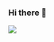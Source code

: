 ### Hi there 👋
<a href="https://www.notion.so/568f4a74b7b545a9a637d171fe5f928e" target="_blank"><img src="https://img.shields.io/badge/Velog-20C997?style=flat-square&logo=Velog&logoColor=FFFFFF"/></a>
<!--
**sungw00ng/sungw00ng** is a ✨ _special_ ✨ repository because its `README.md` (this file) appears on your GitHub profile.

Here are some ideas to get you started:

- 🔭 I’m currently working on ...
- 🌱 I’m currently learning ...
- 👯 I’m looking to collaborate on ...
- 🤔 I’m looking for help with ...
- 💬 Ask me about ...
- 📫 How to reach me: ...
- 😄 Pronouns: ...
- ⚡ Fun fact: ...
-->
